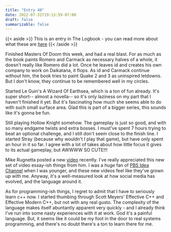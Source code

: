 ```yaml
---
title: "Entry 48"
date: 2022-07-31T19:13:59-07:00
draft: false
summarizable: false
---
```


{{< aside >}} This is an entry in The Logbook - you can read more about what these are [here](/posts/logbook) {{< /aside >}}

Finished Masters Of Doom this week, and had a real blast. For as much as the book paints Romero and Carmack as necessary halves of a whole, it doesn't really like Romero did a lot. Once he leaves id and creates his own company to work on Daikatana, it flops. As id and Carmack continue without him, the book tries to paint Quake 2 and 3 as uninspired letdowns. But I don't know, they continue to be remembered well in my circles.

Started Le Guin's A Wizard Of Earthsea, which is a ton of fun already. It's super short-- almost a novella-- so it's only laziness on my part that I haven't finished it yet. But it's fascinating how much she seems able to do with such small surface area. Glad this is part of a bigger series, this sounds like it's gonna be fun.

Still playing Hollow Knight somehow. The gameplay is just so good, and with so many endgame twists and extra bosses. I must've spent 7 hours trying to beat an optional challenge, and I still don't seem close to the finish line. I started Stray (because why wouldn't I play that game), but have only spent an hour in it so far. I agree with a lot of takes about how little focus it gives to its actual gameplay, but AWWWW SO CUTE!!!

Mike Rugnetta posted a new [video](https://www.youtube.com/watch?v=ZDuyyH60FOg) recently. I've really appreciated this new set of video essay-ish things from him. I was a _huge_ fan of [PBS Idea Channel](https://www.youtube.com/c/pbsideachannel) when I was younger, and these new videos feel like they've grown up with me. Anyway, it's a well-measured look at how social media has evolved, and the language around it.

As for programming-ish things, I regret to admit that I have to seriously learn c++ now. I started thumbing through Scott Meyers' Effective C++ and Effective Modern C++, but not with any real gusto. The complexity of the language makes itself abuntantly apparent very quickly - and I already think I've run into some nasty experiences with it at work. God it's a painful language. But, it seems like it could be my foot in the door to real systems programming, and there's no doubt there's a ton to learn there for me.

